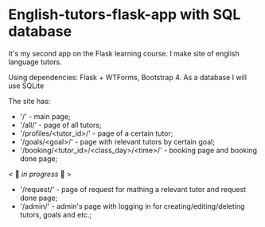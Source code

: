 # English-tutors-flask-app with SQL database

It's my second app on the Flask learning course. I make site of english language tutors.

Using dependencies: Flask + WTForms, Bootstrap 4. As a database I will use SQLite

The site has:
* '/' - main page;
* '/all/' - page of all tutors;
* '/profiles/<tutor_id>/' - page of a certain tutor;
* '/goals/\<goal>/' - page with relevant tutors by certain goal;
* '/booking/<tutor_id>/<class_day>/\<time>/' - booking page and booking done page;

< 🔻 *in progress* 🔻 >
* '/request/' - page of request for mathing a relevant tutor and request done page;
* '/admin/' - admin's page with logging in for creating/editing/deleting tutors, goals and etc.;
